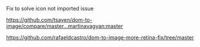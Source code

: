Fix to solve icon not imported issue

https://github.com/tsayen/dom-to-image/compare/master...martinavagyan:master

https://github.com/rafaeldcastro/dom-to-image-more-retina-fix/tree/master